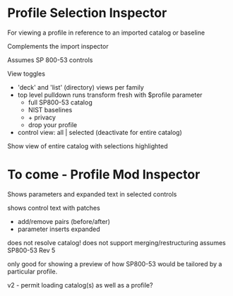 # Profile Selection Inspector

For viewing a profile in reference to an imported catalog or baseline

Complements the import inspector

Assumes SP 800-53 controls

View toggles
     
  - 'deck' and 'list' (directory) views per family
  - top level pulldown runs transform fresh with $profile parameter
    - full SP800-53 catalog
    - NIST baselines
    - \+ privacy
    - drop your profile
  - control view: all \| selected (deactivate for entire catalog)

Show view of entire catalog with selections highlighted

# To come - Profile Mod Inspector

Shows parameters and expanded text in selected controls

shows control text with patches
- add/remove pairs (before/after)
- parameter inserts expanded

does not resolve catalog!
  does not support merging/restructuring
  assumes SP800-53 Rev 5

only good for showing a preview of how SP800-53 would be tailored by a particular profile.

v2 - permit loading catalog(s) as well as a profile?

